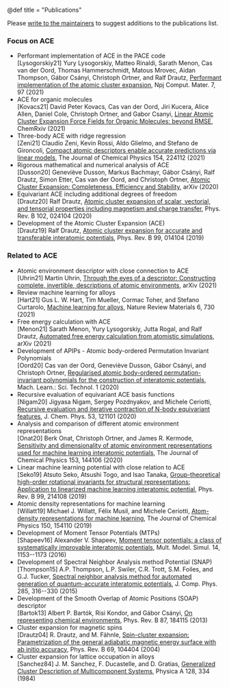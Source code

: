 @def title = "Publications"

Please [write to the maintainers](/contact) to suggest additions to the publications list. 
### Focus on ACE

- Performant implementation of ACE in the PACE code  
	[Lysogorskiy21] Yury Lysogorskiy, Matteo Rinaldi, Sarath Menon, Cas van der Oord, Thomas Hammerschmidt, Matous Mrovec, Aidan Thompson, Gábor Csányi, Christoph Ortner,  and Ralf Drautz, [Performant implementation of the atomic cluster expansion](https://doi.org/10.1038/s41524-021-00559-9), Npj Comput. Mater. 7, 97 (2021)  
- ACE for organic molecules  
	[Kovacs21] David Peter Kovacs, Cas van der Oord, Jiri Kucera, Alice Allen, Daniel Cole, Christoph Ortner,  and Gabor Csanyi, [Linear Atomic Cluster Expansion Force Fields for Organic Molecules: beyond RMSE](https://doi.org/10.33774/chemrxiv-2021-7qlf5-v3), ChemRxiv (2021)  
- Three-body ACE with ridge regression  
	[Zeni21] Claudio Zeni, Kevin Rossi, Aldo Glielmo,  and Stefano de Gironcoli, [Compact atomic descriptors enable accurate predictions via linear models](https://doi.org/10.1063/5.0052961), The Journal of Chemical Physics 154, 224112 (2021)  
- Rigorous mathematical and numerical analysis of ACE  
	[Dusson20] Geneviève Dusson, Markus Bachmayr, Gábor Csányi, Ralf Drautz, Simon Etter, Cas van der Oord,  and Christoph Ortner, [Atomic Cluster Expansion: Completeness, Efficiency and Stability](https://arxiv.org/abs/1911.03550), arXiv (2020)  
- Equivariant ACE including additional degrees of freedom  
	[Drautz20] Ralf Drautz, [Atomic cluster expansion of scalar, vectorial, and tensorial properties including magnetism and charge transfer](https://doi.org/10.1103/PhysRevB.102.024104), Phys. Rev. B 102, 024104 (2020)  
- Development of the Atomic Cluster Expansion (ACE)  
	[Drautz19] Ralf Drautz, [Atomic cluster expansion for accurate and transferable interatomic potentials](https://doi.org/10.1103/PhysRevB.99.014104), Phys. Rev. B 99, 014104 (2019)  


### Related to ACE

- Atomic environment descriptor with close connection to ACE  
	[Uhrin21] Martin Uhrin, [Through the eyes of a descriptor: Constructing complete, invertible, descriptions of atomic environments](https://arxiv.org/abs/2104.09319), arXiv (2021)  
- Review machine learning for alloys  
	[Hart21] Gus L. W. Hart, Tim Mueller, Cormac Toher,  and Stefano Curtarolo, [Machine learning for alloys](https://doi.org/10.1038/s41578-021-00340-w), Nature Review Materials 6, 730 (2021)  
- Free energy calculation with ACE  
	[Menon21] Sarath Menon, Yury Lysogorskiy, Jutta Rogal,  and Ralf Drautz, [Automated free energy calculation from atomistic simulations](https://arxiv.org/abs/2107.08980), arXiv (2021)  
- Development of APIPs - Atomic body-ordered Permutation Invariant Polynomials  
	[Oord20] Cas van der Oord, Geneviève Dusson, Gábor Csányi,  and Christoph Ortner, [Regularised atomic body-ordered permutation-invariant polynomials for the construction of interatomic potentials](https://doi.org/10.1088/2632-2153/ab527c), Mach. Learn.: Sci. Technol. 1 (2020)  
- Recursive evaluation of equivariant ACE basis functions  
	[Nigam20] Jigyasa Nigam, Sergey Pozdnyakov,  and Michele Ceriotti, [Recursive evaluation and iterative contraction of N-body equivariant features](https://doi.org/10.1063/5.0021116), J. Chem. Phys. 53, 121101 (2020)  
- Analysis and comparison of different atomic environment representations  
	[Onat20] Berk Onat, Christoph Ortner,  and James R. Kermode, [Sensitivity and dimensionality of atomic environment representations used for machine learning interatomic potentials](https://doi.org/10.1063/5.0016005), The Journal of Chemical Physics 153, 144106 (2020)  
- Linear machine learning potential with close relation to ACE  
	[Seko19] Atsuto Seko, Atsushi Togo,  and Isao Tanaka, [Group-theoretical high-order rotational invariants for structural representations: Application to linearized machine learning interatomic potential](https://doi.org/10.1103/PhysRevB.99.214108), Phys. Rev. B 99, 214108 (2019)  
- Atomic density representations for machine learning  
	[Willatt19] Michael J. Willatt, Félix Musil,  and Michele Ceriotti, [Atom-density representations for machine learning](https://doi.org/10.1063/1.5090481), The Journal of Chemical Physics 150, 154110 (2019)  
- Development of Moment Tensor Potentials (MTPs)  
	[Shapeev16] Alexander V. Shapeev, [Moment tensor potentials: a class of systematically improvable interatomic potentials](https://doi.org/10.1137/15M1054183), Mult. Model. Simul. 14, 1153--1173 (2016)  
- Development of Spectral Neighbor Analysis method Potential (SNAP)  
	[Thompson15] A.P. Thompson, L.P. Swiler, C.R. Trott, S.M. Foiles,  and G.J. Tucker, [Spectral neighbor analysis method for automated generation of quantum-accurate interatomic potentials](https://doi.org/10.1016/j.jcp.2014.12.018), J. Comp. Phys. 285, 316--330 (2015)  
- Development of the Smooth Overlap of Atomic Positions (SOAP) descriptor  
	[Bartok13] Albert P. Bartók, Risi Kondor,  and Gábor Csányi, [On representing chemical environments](https://doi.org/10.1103/PhysRevB.87.184115), Phys. Rev. B 87, 184115 (2013)  
- Cluster expansion for magnetic spins  
	[Drautz04] R. Drautz,  and M. Fähnle, [Spin-cluster expansion: Parametrization of the general adiabatic magnetic energy surface with ab initio accuracy](https://doi.org/10.1103/PhysRevB.69.104404), Phys. Rev. B 69, 104404 (2004)  
- Cluster expansion for lattice occupation in alloys  
	[Sanchez84] J. M. Sanchez, F. Ducastelle,  and D. Gratias, [Generalized Cluster Description of Multicomponent Systems](https://doi.org/0.1016/0378-4371(84)90096-7), Physica A 128, 334 (1984)  